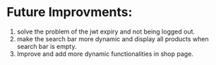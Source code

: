 # Future Improvments:

1. solve the problem of the jwt expiry and not being logged out.
2. make the search bar more dynamic and display all products when search bar is empty.
3. Improve and add more dynamic functionalities in shop page.
